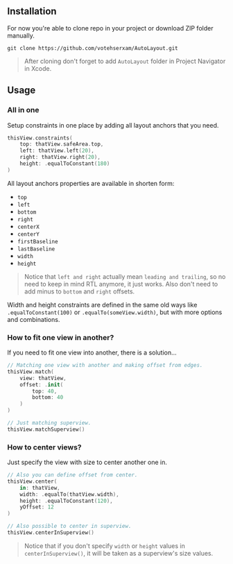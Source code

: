 ## Installation
For now you're able to clone repo in your project or download ZIP folder manually.
```
git clone https://github.com/votehserxam/AutoLayout.git
```
> After cloning don't forget to add `AutoLayout` folder in Project Navigator in Xcode.

## Usage
### All in one
Setup constraints in one place by adding all layout anchors that you need.

```Swift
thisView.constraints(
    top: thatView.safeArea.top,
    left: thatView.left(20),
    right: thatView.right(20),
    height: .equalToConstant(180)
)
```

All layout anchors properties are available in shorten form:
- `top`
- `left`
- `bottom`
- `right`
- `centerX`
- `centerY`
- `firstBaseline`
- `lastBaseline`
- `width`
- `height`

> Notice that `left and right` actually mean `leading and trailing`, so no need to keep in mind RTL anymore, it just works. Also don't need to add minus to `bottom` and `right` offsets.

Width and height constraints are defined in the same old ways like `.equalToConstant(100)` or `.equalTo(someView.width)`, but with more options and combinations.


### How to fit one view in another?
If you need to fit one view into another, there is a solution...

```Swift
// Matching one view with another and making offset from edges.
thisView.match(
    view: thatView,
    offset: .init(
        top: 40,
        bottom: 40
    )
)

// Just matching superview.
thisView.matchSuperview()
```

### How to center views?
Just specify the view with size to center another one in.

```Swift
// Also you can define offset from center.
thisView.center(
    in: thatView,
    width: .equalTo(thatView.width),
    height: .equalToConstant(120),
    yOffset: 12
)

// Also possible to center in superview.
thisView.centerInSuperview()
```

> Notice that if you don't specify `width` or `height` values in `centerInSuperview()`, it will be taken as a superview's size values.
